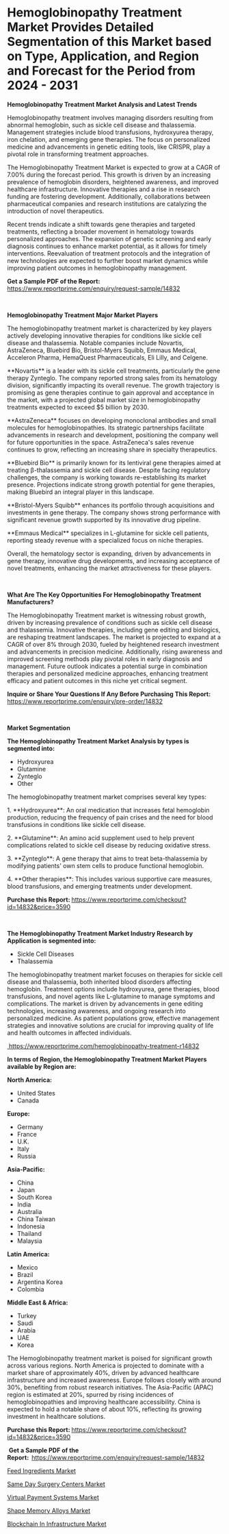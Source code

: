 <p><h1>Hemoglobinopathy Treatment Market Provides Detailed Segmentation of this Market based on Type, Application, and Region and Forecast for the Period from 2024 - 2031</h1></p><p><strong>Hemoglobinopathy Treatment Market Analysis and Latest Trends</strong></p>
<p><p>Hemoglobinopathy treatment involves managing disorders resulting from abnormal hemoglobin, such as sickle cell disease and thalassemia. Management strategies include blood transfusions, hydroxyurea therapy, iron chelation, and emerging gene therapies. The focus on personalized medicine and advancements in genetic editing tools, like CRISPR, play a pivotal role in transforming treatment approaches.</p><p>The Hemoglobinopathy Treatment Market is expected to grow at a CAGR of 7.00% during the forecast period. This growth is driven by an increasing prevalence of hemoglobin disorders, heightened awareness, and improved healthcare infrastructure. Innovative therapies and a rise in research funding are fostering development. Additionally, collaborations between pharmaceutical companies and research institutions are catalyzing the introduction of novel therapeutics. </p><p>Recent trends indicate a shift towards gene therapies and targeted treatments, reflecting a broader movement in hematology towards personalized approaches. The expansion of genetic screening and early diagnosis continues to enhance market potential, as it allows for timely interventions. Reevaluation of treatment protocols and the integration of new technologies are expected to further boost market dynamics while improving patient outcomes in hemoglobinopathy management.</p></p>
<p><strong>Get a Sample PDF of the Report:&nbsp;</strong> <a href="https://www.reportprime.com/enquiry/request-sample/14832">https://www.reportprime.com/enquiry/request-sample/14832</a></p>
<p>&nbsp;</p>
<p><strong>Hemoglobinopathy Treatment Major Market Players</strong></p>
<p><p>The hemoglobinopathy treatment market is characterized by key players actively developing innovative therapies for conditions like sickle cell disease and thalassemia. Notable companies include Novartis, AstraZeneca, Bluebird Bio, Bristol-Myers Squibb, Emmaus Medical, Acceleron Pharma, HemaQuest Pharmaceuticals, Eli Lilly, and Celgene.</p><p>**Novartis** is a leader with its sickle cell treatments, particularly the gene therapy Zynteglo. The company reported strong sales from its hematology division, significantly impacting its overall revenue. The growth trajectory is promising as gene therapies continue to gain approval and acceptance in the market, with a projected global market size in hemoglobinopathy treatments expected to exceed $5 billion by 2030.</p><p>**AstraZeneca** focuses on developing monoclonal antibodies and small molecules for hemoglobinopathies. Its strategic partnerships facilitate advancements in research and development, positioning the company well for future opportunities in the space. AstraZeneca's sales revenue continues to grow, reflecting an increasing share in specialty therapeutics.</p><p>**Bluebird Bio** is primarily known for its lentiviral gene therapies aimed at treating β-thalassemia and sickle cell disease. Despite facing regulatory challenges, the company is working towards re-establishing its market presence. Projections indicate strong growth potential for gene therapies, making Bluebird an integral player in this landscape.</p><p>**Bristol-Myers Squibb** enhances its portfolio through acquisitions and investments in gene therapy. The company shows strong performance with significant revenue growth supported by its innovative drug pipeline.</p><p>**Emmaus Medical** specializes in L-glutamine for sickle cell patients, reporting steady revenue with a specialized focus on niche therapies. </p><p>Overall, the hematology sector is expanding, driven by advancements in gene therapy, innovative drug developments, and increasing acceptance of novel treatments, enhancing the market attractiveness for these players.</p></p>
<p>&nbsp;</p>
<p><strong>What Are The Key Opportunities For Hemoglobinopathy Treatment Manufacturers?</strong></p>
<p><p>The Hemoglobinopathy Treatment market is witnessing robust growth, driven by increasing prevalence of conditions such as sickle cell disease and thalassemia. Innovative therapies, including gene editing and biologics, are reshaping treatment landscapes. The market is projected to expand at a CAGR of over 8% through 2030, fueled by heightened research investment and advancements in precision medicine. Additionally, rising awareness and improved screening methods play pivotal roles in early diagnosis and management. Future outlook indicates a potential surge in combination therapies and personalized medicine approaches, enhancing treatment efficacy and patient outcomes in this niche yet critical segment.</p></p>
<p><strong>Inquire or Share Your Questions If Any Before Purchasing This Report:</strong> <a href="https://www.reportprime.com/enquiry/pre-order/14832">https://www.reportprime.com/enquiry/pre-order/14832</a></p>
<p>&nbsp;</p>
<p><strong>Market Segmentation</strong></p>
<p><strong>The Hemoglobinopathy Treatment Market Analysis by types is segmented into:</strong></p>
<p><ul><li>Hydroxyurea</li><li>Glutamine</li><li>Zynteglo</li><li>Other</li></ul></p>
<p><p>The hemoglobinopathy treatment market comprises several key types: </p><p>1. **Hydroxyurea**: An oral medication that increases fetal hemoglobin production, reducing the frequency of pain crises and the need for blood transfusions in conditions like sickle cell disease. </p><p>2. **Glutamine**: An amino acid supplement used to help prevent complications related to sickle cell disease by reducing oxidative stress. </p><p>3. **Zynteglo**: A gene therapy that aims to treat beta-thalassemia by modifying patients' own stem cells to produce functional hemoglobin. </p><p>4. **Other therapies**: This includes various supportive care measures, blood transfusions, and emerging treatments under development.</p></p>
<p><strong>Purchase this Report:&nbsp;</strong><a href="https://www.reportprime.com/checkout?id=14832&price=3590">https://www.reportprime.com/checkout?id=14832&price=3590</a></p>
<p>&nbsp;</p>
<p><strong>The Hemoglobinopathy Treatment Market Industry Research by Application is segmented into:</strong></p>
<p><ul><li>Sickle Cell Diseases</li><li>Thalassemia</li></ul></p>
<p><p>The hemoglobinopathy treatment market focuses on therapies for sickle cell disease and thalassemia, both inherited blood disorders affecting hemoglobin. Treatment options include hydroxyurea, gene therapies, blood transfusions, and novel agents like L-glutamine to manage symptoms and complications. The market is driven by advancements in gene editing technologies, increasing awareness, and ongoing research into personalized medicine. As patient populations grow, effective management strategies and innovative solutions are crucial for improving quality of life and health outcomes in affected individuals.</p></p>
<p><a href="https://www.reportprime.com/hemoglobinopathy-treatment-r14832">&nbsp;https://www.reportprime.com/hemoglobinopathy-treatment-r14832</a></p>
<p><strong>In terms of Region, the Hemoglobinopathy Treatment Market Players available by Region are:</strong></p>
<p>
    <p> <strong> North America: </strong>
        <ul>
            <li>United States</li>
            <li>Canada</li>
        </ul>
        </p> 
    <p> <strong> Europe: </strong>
        <ul>
            <li>Germany</li>
            <li>France</li>
            <li>U.K.</li>
            <li>Italy</li>
            <li>Russia</li>
        </ul>
        </p> 
    <p> <strong> Asia-Pacific: </strong>
        <ul>
            <li>China</li>
            <li>Japan</li>
            <li>South Korea</li>
            <li>India</li>
            <li>Australia</li>
            <li>China Taiwan</li>
            <li>Indonesia</li>
            <li>Thailand</li>
            <li>Malaysia</li>
        </ul>
        </p> 
    <p> <strong> Latin America: </strong>
        <ul>
            <li>Mexico</li>
            <li>Brazil</li>
            <li>Argentina Korea</li>
            <li>Colombia</li>
        </ul>
        </p> 
    <p> <strong> Middle East & Africa: </strong>
        <ul>
            <li>Turkey</li>
            <li>Saudi</li>
            <li>Arabia</li>
            <li>UAE</li>
            <li>Korea</li>
        </ul>
    </p>
    </p>
<p><p>The Hemoglobinopathy treatment market is poised for significant growth across various regions. North America is projected to dominate with a market share of approximately 40%, driven by advanced healthcare infrastructure and increased awareness. Europe follows closely with around 30%, benefiting from robust research initiatives. The Asia-Pacific (APAC) region is estimated at 20%, spurred by rising incidences of hemoglobinopathies and improving healthcare accessibility. China is expected to hold a notable share of about 10%, reflecting its growing investment in healthcare solutions.</p></p>
<p><strong>Purchase this Report: </strong><a href="https://www.reportprime.com/checkout?id=14832&price=3590">https://www.reportprime.com/checkout?id=14832&price=3590</a></p>
<p>&nbsp;<strong>Get a Sample PDF of the Report:&nbsp;&nbsp;</strong><a href="https://www.reportprime.com/enquiry/request-sample/14832">https://www.reportprime.com/enquiry/request-sample/14832</a></p>
<p><strong></strong></p>
<p><p><a href="https://issuu.com/reportprime-2/docs/feed-ingredients-market-size-2030.p_6e50b0c61e5f9f">Feed Ingredients Market</a></p><p><a href="https://github.com/tamvrosiya/Market-Research-Report-List-5/blob/main/same-day-surgery-centers-market.md">Same Day Surgery Centers Market</a></p><p><a href="https://www.linkedin.com/pulse/future-trajectory-virtual-payment-systems-market-emerging-trends-qjadf?trackingId=mtbBk5dGTt%2BzYSjwfx%2FW7w%3D%3D">Virtual Payment Systems Market</a></p><p><a href="https://medium.com/@stephen.russell7684/the-global-shape-memory-alloys-market-is-projected-to-experience-an-annual-growth-rate-of-9-5-0d0ce57df108">Shape Memory Alloys Market</a></p><p><a href="https://www.linkedin.com/pulse/exploring-blockchain-infrastructure-market-dynamics-global-trends-ute4f?trackingId=02yPfQ4qRT2dQ4C7aTARdw%3D%3D">Blockchain In Infrastructure Market</a></p></p>